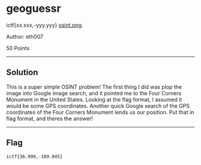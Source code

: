 # geoguessr

ictf{xx.xxx,-yyy.yyy} [osint.png](./osint.png).

Author: eth007

50 Points

---
## Solution

This is a super simple OSINT problem! The first thing I did was plop the image into Google image search, and it pointed me to the Four Corners Monument in the United States. Looking at the flag format, I assumed it would be some GPS coordinates. Another quick Google search of the GPS coordinates of the Four Corners Monument lends us our position. Put that in flag format, and theres the answer!

---
## Flag
```
ictf{36.999,-109.045}
```